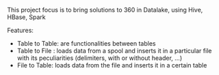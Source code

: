 This project focus is to bring solutions to 360 in Datalake, using Hive, HBase, Spark

Features:

- Table to Table: are functionalities between tables
- Table to File : loads data from a spool and inserts it in a particular file with its peculiarities (delimiters, with or without header, ...)
- File to Table: loads data from the file and inserts it in a certain table



